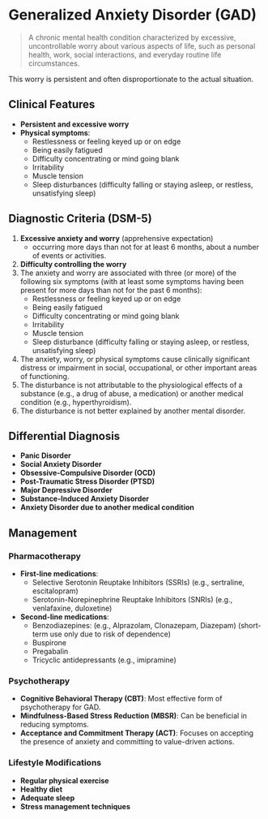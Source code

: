# Generalized Anxiety Disorder (GAD)

> A chronic mental health condition characterized by excessive, uncontrollable worry about various aspects of life, such as personal health, work, social interactions, and everyday routine life circumstances.

This worry is persistent and often disproportionate to the actual situation.

## Clinical Features

- **Persistent and excessive worry**
- **Physical symptoms**:
  - Restlessness or feeling keyed up or on edge
  - Being easily fatigued
  - Difficulty concentrating or mind going blank
  - Irritability
  - Muscle tension
  - Sleep disturbances (difficulty falling or staying asleep, or restless, unsatisfying sleep)

## Diagnostic Criteria (DSM-5)

1. **Excessive anxiety and worry** (apprehensive expectation)
   - occurring more days than not for at least 6 months, about a number of events or activities.
2. **Difficulty controlling the worry**
3. The anxiety and worry are associated with three (or more) of the following six symptoms (with at least some symptoms having been present for more days than not for the past 6 months):
   - Restlessness or feeling keyed up or on edge
   - Being easily fatigued
   - Difficulty concentrating or mind going blank
   - Irritability
   - Muscle tension
   - Sleep disturbance (difficulty falling or staying asleep, or restless, unsatisfying sleep)
4. The anxiety, worry, or physical symptoms cause clinically significant distress or impairment in social, occupational, or other important areas of functioning.
5. The disturbance is not attributable to the physiological effects of a substance (e.g., a drug of abuse, a medication) or another medical condition (e.g., hyperthyroidism).
6. The disturbance is not better explained by another mental disorder.

## Differential Diagnosis

- **Panic Disorder**
- **Social Anxiety Disorder**
- **Obsessive-Compulsive Disorder (OCD)**
- **Post-Traumatic Stress Disorder (PTSD)**
- **Major Depressive Disorder**
- **Substance-Induced Anxiety Disorder**
- **Anxiety Disorder due to another medical condition**

## Management

### Pharmacotherapy

- **First-line medications**:
  - Selective Serotonin Reuptake Inhibitors (SSRIs) (e.g., sertraline, escitalopram)
  - Serotonin-Norepinephrine Reuptake Inhibitors (SNRIs) (e.g., venlafaxine, duloxetine)
- **Second-line medications**:
  - Benzodiazepines: (e.g., Alprazolam, Clonazepam, Diazepam) (short-term use only due to risk of dependence)
  - Buspirone
  - Pregabalin
  - Tricyclic antidepressants (e.g., imipramine)

### Psychotherapy

- **Cognitive Behavioral Therapy (CBT)**: Most effective form of psychotherapy for GAD.
- **Mindfulness-Based Stress Reduction (MBSR)**: Can be beneficial in reducing symptoms.
- **Acceptance and Commitment Therapy (ACT)**: Focuses on accepting the presence of anxiety and committing to value-driven actions.

### Lifestyle Modifications

- **Regular physical exercise**
- **Healthy diet**
- **Adequate sleep**
- **Stress management techniques**
